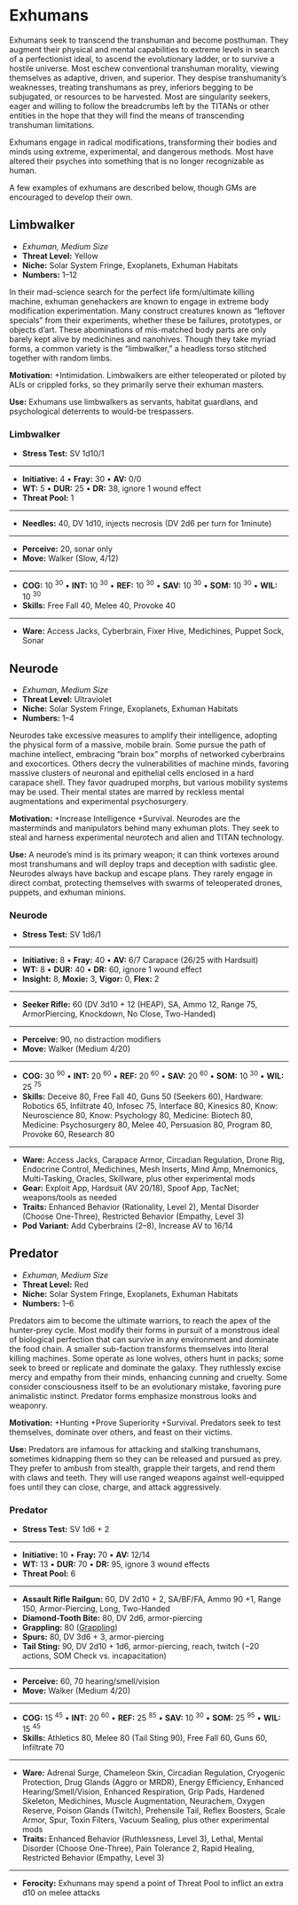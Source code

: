 # Exhumans

Exhumans seek to transcend the transhuman and become posthuman. They augment their physical and mental capabilities to extreme levels in search of a perfectionist ideal, to ascend the evolutionary ladder, or to survive a hostile universe. Most eschew conventional transhuman morality, viewing themselves as adaptive, driven, and superior. They despise transhumanity’s weaknesses, treating transhumans as prey, inferiors begging to be subjugated, or resources to be harvested. Most are singularity seekers, eager and willing to follow the breadcrumbs left by the TITANs or other entities in the hope that they will find the means of transcending transhuman limitations.

Exhumans engage in radical modifications, transforming their bodies and minds using extreme, experimental, and dangerous methods. Most have altered their psyches into something that is no longer recognizable as human.

A few examples of exhumans are described below, though GMs are encouraged to develop their own.

## Limbwalker

<!-- CLEANED div class="stat-list" -->

- _Exhuman, Medium Size_
- **Threat Level:** Yellow
- **Niche:** Solar System Fringe, Exoplanets, Exhuman Habitats
- **Numbers:** 1–12

<!-- CLEANED /div -->

In their mad-science search for the perfect life form/ultimate killing machine, exhuman genehackers are known to engage in extreme body modification experimentation. Many construct creatures known as “leftover specials” from their experiments, whether these be failures, prototypes, or objects d’art. These abominations of mis-matched body parts are only barely kept alive by medichines and nanohives. Though they take myriad forms, a common variety is the “limbwalker,” a headless torso stitched together with random limbs.

**Motivation:** +Intimidation. Limbwalkers are either teleoperated or piloted by ALIs or crippled forks, so they primarily serve their exhuman masters.

**Use:** Exhumans use limbwalkers as servants, habitat guardians, and psychological deterrents to would-be trespassers.

<!-- CLEANED blockquote class="ep-stats indent stat-list" -->

### Limbwalker

- **Stress Test:** SV 1d10/1

---

- **Initiative:** 4 • **Fray:** 30 • **AV:** 0/0
- **WT:** 5 • **DUR:** 25 • **DR:** 38, ignore 1 wound effect
- **Threat Pool:** 1

---

- **Needles:** 40, DV 1d10, injects necrosis (DV 2d6 per turn for 1minute)

---

- **Perceive:** 20, sonar only
- **Move:** Walker (Slow, 4/12)

---

- **COG:** 10&nbsp;<sup>30</sup> • **INT:** 10&nbsp;<sup>30</sup> • **REF:** 10&nbsp;<sup>30</sup> • **SAV:** 10&nbsp;<sup>30</sup> • **SOM:** 10&nbsp;<sup>30</sup> • **WIL:** 10&nbsp;<sup>30</sup>
- **Skills:** Free Fall 40, Melee 40, Provoke 40

---

- **Ware:** Access Jacks, Cyberbrain, Fixer Hive, Medichines, Puppet Sock, Sonar

<!-- CLEANED /blockquote -->

## Neurode

<!-- CLEANED div class="stat-list" -->

- _Exhuman, Medium Size_
- **Threat Level:** Ultraviolet
- **Niche:** Solar System Fringe, Exoplanets, Exhuman Habitats
- **Numbers:** 1–4

<!-- CLEANED /div -->

Neurodes take excessive measures to amplify their intelligence, adopting the physical form of a massive, mobile brain. Some pursue the path of machine intellect, embracing “brain box” morphs of networked cyberbrains and exocortices. Others decry the vulnerabilities of machine minds, favoring massive clusters of neuronal and epithelial cells enclosed in a hard carapace shell. They favor quadruped morphs, but various mobility systems may be used. Their mental states are marred by reckless mental augmentations and experimental psychosurgery.

**Motivation:** +Increase Intelligence +Survival. Neurodes are the masterminds and manipulators behind many exhuman plots. They seek to steal and harness experimental neurotech and alien and TITAN technology.

**Use:** A neurode’s mind is its primary weapon; it can think vortexes around most transhumans and will deploy traps and deception with sadistic glee. Neurodes always have backup and escape plans. They rarely engage in direct combat, protecting themselves with swarms of teleoperated drones, puppets, and exhuman minions.

<!-- CLEANED blockquote class="ep-stats indent stat-list" -->

### Neurode

- **Stress Test:** SV 1d6/1

---

- **Initiative:** 8 • **Fray:** 40 • **AV:** 6/7 Carapace (26/25 with Hardsuit)
- **WT:** 8 • **DUR:** 40 • **DR:** 60, ignore 1 wound effect
- **Insight:** 8, **Moxie:** 3, **Vigor:** 0, **Flex:** 2

---

- **Seeker Rifle:** 60 (DV 3d10 + 12 (HEAP), SA, Ammo 12, Range 75, ArmorPiercing, Knockdown, No Close, Two-Handed)

---

- **Perceive:** 90, no distraction modifiers
- **Move:** Walker (Medium 4/20)

---

- **COG:** 30&nbsp;<sup>90</sup> • **INT:** 20&nbsp;<sup>60</sup> • **REF:** 20&nbsp;<sup>60</sup> • **SAV:** 20&nbsp;<sup>60</sup> • **SOM:** 10&nbsp;<sup>30</sup> • **WIL:** 25&nbsp;<sup>75</sup>
- **Skills:** Deceive 80, Free Fall 40, Guns 50 (Seekers 60), Hardware: Robotics 65, Infiltrate 40, Infosec 75, Interface 80, Kinesics 80, Know: Neuroscience 80, Know: Psychology 80, Medicine: Biotech 80, Medicine: Psychosurgery 80, Melee 40, Persuasion 80, Program 80, Provoke 60, Research 80

---

- **Ware:** Access Jacks, Carapace Armor, Circadian Regulation, Drone Rig, Endocrine Control, Medichines, Mesh Inserts, Mind Amp, Mnemonics, Multi-Tasking, Oracles, Skillware, plus other experimental mods
- **Gear:** Exploit App, Hardsuit (AV 20/18), Spoof App, TacNet; weapons/tools as needed
- **Traits:** Enhanced Behavior (Rationality, Level 2), Mental Disorder (Choose One-Three), Restricted Behavior (Empathy, Level 3)
- **Pod Variant:** Add Cyberbrains (2–8), Increase AV to 16/14

<!-- CLEANED /blockquote -->

## Predator

<!-- CLEANED div class="stat-list" -->

- _Exhuman, Medium Size_
- **Threat Level:** Red
- **Niche:** Solar System Fringe, Exoplanets, Exhuman Habitats
- **Numbers:** 1–6

<!-- CLEANED /div -->

Predators aim to become the ultimate warriors, to reach the apex of the hunter-prey cycle. Most modify their forms in pursuit of a monstrous ideal of biological perfection that can survive in any environment and dominate the food chain. A smaller sub-faction transforms themselves into literal killing machines. Some operate as lone wolves, others hunt in packs; some seek to breed or replicate and dominate the galaxy. They ruthlessly excise mercy and empathy from their minds, enhancing cunning and cruelty. Some consider consciousness itself to be an evolutionary mistake, favoring pure animalistic instinct. Predator forms emphasize monstrous looks and weaponry.

**Motivation:** +Hunting +Prove Superiority +Survival. Predators seek to test themselves, dominate over others, and feast on their victims.

**Use:** Predators are infamous for attacking and stalking transhumans, sometimes kidnapping them so they can be released and pursued as prey. They prefer to ambush from stealth, grapple their targets, and rend them with claws and teeth. They will use ranged weapons against well-equipped foes until they can close, charge, and attack aggressively.

<!-- CLEANED blockquote class="ep-stats indent stat-list" -->

### Predator

- **Stress Test:** SV 1d6 + 2

---

- **Initiative:** 10 • **Fray:** 70 • **AV:** 12/14
- **WT:** 13 • **DUR:** 70 • **DR:** 95, ignore 3 wound effects
- **Threat Pool:** 6

---

- **Assault Rifle Railgun:** 60, DV 2d10 + 2, SA/BF/FA, Ammo 90 +1, Range 150, Armor-Piercing, Long, Two-Handed
- **Diamond-Tooth Bite:** 80, DV 2d6, armor-piercing
- **Grappling:** 80 ([Grappling](../12/02-melee-combat.md#grappling))
- **Spurs:** 80, DV 3d6 + 3, armor-piercing
- **Tail Sting:** 90, DV 2d10 + 1d6, armor-piercing, reach, twitch (−20 actions, SOM Check vs. incapacitation)

---

- **Perceive:** 60, 70 hearing/smell/vision
- **Move:** Walker (Medium 4/20)

---

- **COG:** 15&nbsp;<sup>45</sup> • **INT:** 20&nbsp;<sup>60</sup> • **REF:** 25&nbsp;<sup>85</sup> • **SAV:** 10&nbsp;<sup>30</sup> • **SOM:** 25&nbsp;<sup>95</sup> • **WIL:** 15&nbsp;<sup>45</sup>
- **Skills:** Athletics 80, Melee 80 (Tail Sting 90), Free Fall 60, Guns 60, Infiltrate 70

---

- **Ware:** Adrenal Surge, Chameleon Skin, Circadian Regulation, Cryogenic Protection, Drug Glands (Aggro or MRDR), Energy Efficiency, Enhanced Hearing/Smell/Vision, Enhanced Respiration, Grip Pads, Hardened Skeleton, Medichines, Muscle Augmentation, Neurachem, Oxygen Reserve, Poison Glands (Twitch), Prehensile Tail, Reflex Boosters, Scale Armor, Spur, Toxin Filters, Vacuum Sealing, plus other experimental mods
- **Traits:** Enhanced Behavior (Ruthlessness, Level 3), Lethal, Mental Disorder (Choose One-Three), Pain Tolerance 2, Rapid Healing, Restricted Behavior (Empathy, Level 3)

---

- **Ferocity:** Exhumans may spend a point of Threat Pool to inflict an extra d10 on melee attacks

<!-- CLEANED /blockquote -->
